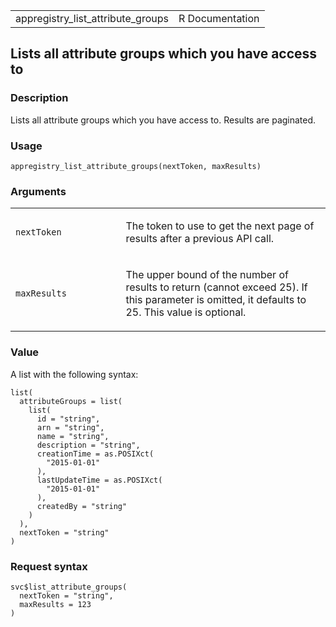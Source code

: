 <table style="width: 100%;">
<tbody>
<tr class="odd">
<td>appregistry_list_attribute_groups</td>
<td style="text-align: right;">R Documentation</td>
</tr>
</tbody>
</table>

## Lists all attribute groups which you have access to

### Description

Lists all attribute groups which you have access to. Results are
paginated.

### Usage

    appregistry_list_attribute_groups(nextToken, maxResults)

### Arguments

<table>
<colgroup>
<col style="width: 35%" />
<col style="width: 65%" />
</colgroup>
<tbody>
<tr class="odd">
<td><code
id="appregistry_list_attribute_groups_:_nextToken">nextToken</code></td>
<td><p>The token to use to get the next page of results after a previous
API call.</p></td>
</tr>
<tr class="even">
<td><code
id="appregistry_list_attribute_groups_:_maxResults">maxResults</code></td>
<td><p>The upper bound of the number of results to return (cannot exceed
25). If this parameter is omitted, it defaults to 25. This value is
optional.</p></td>
</tr>
</tbody>
</table>

### Value

A list with the following syntax:

    list(
      attributeGroups = list(
        list(
          id = "string",
          arn = "string",
          name = "string",
          description = "string",
          creationTime = as.POSIXct(
            "2015-01-01"
          ),
          lastUpdateTime = as.POSIXct(
            "2015-01-01"
          ),
          createdBy = "string"
        )
      ),
      nextToken = "string"
    )

### Request syntax

    svc$list_attribute_groups(
      nextToken = "string",
      maxResults = 123
    )

